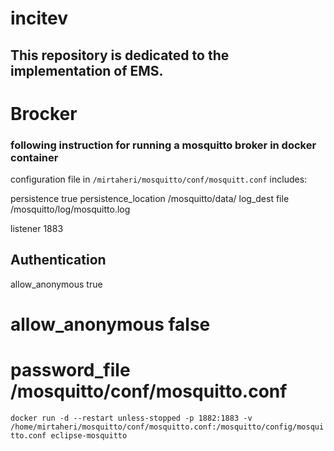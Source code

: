 # incitev
## This repository is dedicated to the implementation of EMS.

# Brocker

### following instruction for running a mosquitto broker in docker container

configuration file in `/mirtaheri/mosquitto/conf/mosquitt.conf` includes:


persistence true
persistence_location /mosquitto/data/
log_dest file /mosquitto/log/mosquitto.log

listener 1883
## Authentication ##
allow_anonymous true
# allow_anonymous false
# password_file /mosquitto/conf/mosquitto.conf


`docker run -d --restart unless-stopped -p 1882:1883 -v /home/mirtaheri/mosquitto/conf/mosquitto.conf:/mosquitto/config/mosquitto.conf eclipse-mosquitto`
